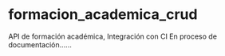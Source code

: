 # formacion_academica_crud
API de formación académica, Integración con CI
En proceso de documentación......

